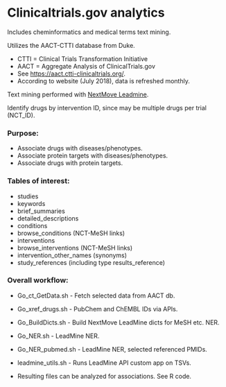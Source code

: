 # Clinicaltrials.gov analytics
Includes cheminformatics and medical terms text mining.

Utilizes the AACT-CTTI database from Duke.
* CTTI = Clinical Trials Transformation Initiative
* AACT = Aggregate Analysis of ClinicalTrials.gov
* See https://aact.ctti-clinicaltrials.org/.
* According to website (July 2018), data is refreshed monthly.

Text mining performed with [NextMove Leadmine](http://nextmovesoftware.com).

Identify drugs by intervention ID, since may be multiple
drugs per trial (NCT\_ID).

### Purpose:
* Associate drugs with diseases/phenotypes.
* Associate protein targets with diseases/phenotypes.
* Associate drugs with protein targets.

### Tables of interest:
* studies
* keywords
* brief\_summaries
* detailed\_descriptions
* conditions
* browse\_conditions           (NCT-MeSH links)
* interventions
* browse\_interventions        (NCT-MeSH links)
* intervention\_other\_names    (synonyms)
* study\_references            (including type results\_reference)

### Overall workflow:
* Go\_ct\_GetData.sh  - Fetch selected data from AACT db.
* Go\_xref\_drugs.sh  - PubChem and ChEMBL IDs via APIs.
* Go\_BuildDicts.sh  - Build NextMove LeadMine dicts for MeSH etc. NER.
* Go\_NER.sh         - LeadMine NER.
* Go\_NER\_pubmed.sh  - LeadMine NER, selected referenced PMIDs.
* leadmine\_utils.sh - Runs LeadMine API custom app on TSVs.

* Resulting files can be analyzed for associations.  See R code.
